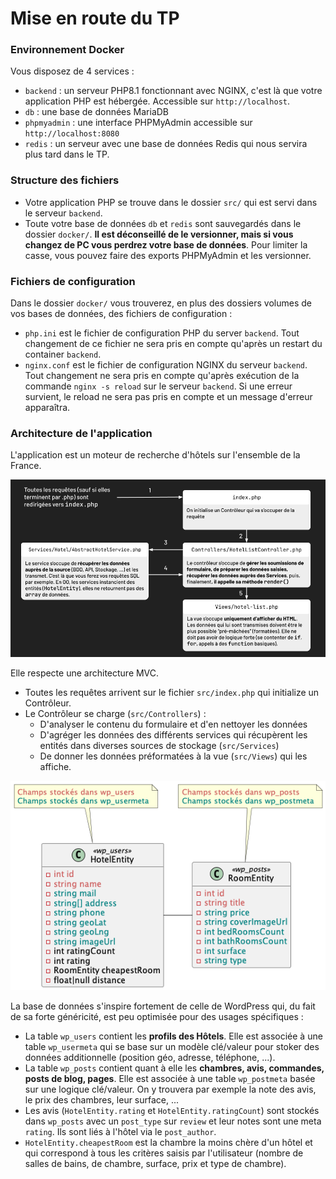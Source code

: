 # Mise en route du TP

### Environnement Docker
Vous disposez de 4 services :
- `backend` : un serveur PHP8.1 fonctionnant avec NGINX, c'est là que votre application PHP est hébergée. Accessible sur `http://localhost`.
- `db` : une base de données MariaDB
- `phpmyadmin` : une interface PHPMyAdmin accessible sur `http://localhost:8080`
- `redis` : un serveur avec une base de données Redis qui nous servira plus tard dans le TP.

### Structure des fichiers
- Votre application PHP se trouve dans le dossier `src/` qui est servi dans le serveur `backend`.
- Toute votre base de données `db` et `redis` sont sauvegardés dans le dossier `docker/`. **Il est déconseillé de le versionner, mais si vous changez de PC vous perdrez votre base de données**. Pour limiter la casse, vous pouvez faire des exports PHPMyAdmin et les versionner.

### Fichiers de configuration
Dans le dossier `docker/` vous trouverez, en plus des dossiers volumes de vos bases de données, des fichiers de configuration :
- `php.ini` est le fichier de configuration PHP du server `backend`. Tout changement de ce fichier ne sera pris en compte qu'après un restart du container `backend`.
- `nginx.conf` est le fichier de configuration NGINX du serveur `backend`. Tout changement ne sera pris en compte qu'après exécution de la commande `nginx -s reload` sur le serveur `backend`. Si une erreur survient, le reload ne sera pas pris en compte et un message d'erreur apparaîtra. 

### Architecture de l'application
L'application est un moteur de recherche d'hôtels sur l'ensemble de la France. 

![](assets/mvc-architecture.png)

Elle respecte une architecture MVC.
- Toutes les requêtes arrivent sur le fichier `src/index.php` qui initialize un Contrôleur.
- Le Contrôleur se charge (`src/Controllers`) :
  - D'analyser le contenu du formulaire et d'en nettoyer les données
  - D'agréger les données des différents services qui récupèrent les entités dans diverses sources de stockage (`src/Services`)
  - De donner les données préformatées à la vue (`src/Views`) qui les affiche.

![](./assets/bdd.png)

La base de données s'inspire fortement de celle de WordPress qui, du fait de sa forte généricité, est peu optimisée pour des usages spécifiques :
- La table `wp_users` contient les **profils des Hôtels**. Elle est associée à une table `wp_usermeta` qui se base sur un modèle clé/valeur pour stoker des données additionnelle (position géo, adresse, téléphone, ...).
- La table `wp_posts` contient quant à elle les **chambres, avis, commandes, posts de blog, pages**. Elle est associée à une table `wp_postmeta` basée sur une logique clé/valeur. On y trouvera par exemple la note des avis, le prix des chambres, leur surface, ...
- Les avis (`HotelEntity.rating` et `HotelEntity.ratingCount`) sont stockés dans `wp_posts` avec un `post_type` sur `review` et leur notes sont une meta `rating`. Ils sont liés à l'hôtel via le `post_author`.
- `HotelEntity.cheapestRoom` est la chambre la moins chère d'un hôtel et qui correspond à tous les critères saisis par l'utilisateur (nombre de salles de bains, de chambre, surface, prix et type de chambre).
